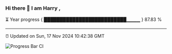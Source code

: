 ### Hi there 👋 I am Harry , 

⏳ Year progress { ██████████████████████████▁▁▁▁ } 87.83 %

---

⏰ Updated on Sun, 17 Nov 2024 10:42:38 GMT

![Progress Bar CI](https://github.com/duykhang68/duykhang68/workflows/Progress%20Bar%20CI/badge.svg)
